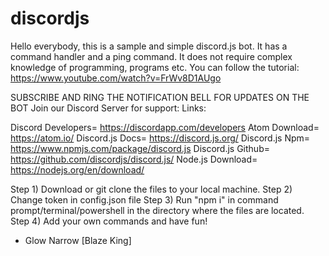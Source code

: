 # discordjs
Hello everybody, this is a sample and simple discord.js bot. It has a command handler and a ping command. It does not require complex knowledge of programming, programs etc. You can follow the tutorial: https://www.youtube.com/watch?v=FrWv8D1AUgo

SUBSCRIBE AND RING THE NOTIFICATION BELL FOR UPDATES ON THE BOT
Join our Discord Server for support: 
Links:

Discord Developers=  https://discordapp.com/developers
Atom Download=  https://atom.io/
Discord.js Docs=  https://discord.js.org/
Discord.js Npm=  https://www.npmjs.com/package/discord.js
Discord.js Github=  https://github.com/discordjs/discord.js/
Node.js Download=  https://nodejs.org/en/download/

Step 1) Download or git clone the files to your local machine.
Step 2) Change token in config.json file
Step 3) Run "npm i" in command prompt/terminal/powershell in the directory where the files are located.
Step 4) Add your own commands and have fun!

 - Glow Narrow  [Blaze King]
